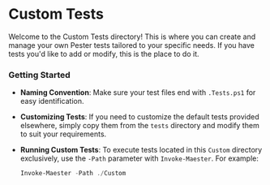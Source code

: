 # Custom Tests

Welcome to the Custom Tests directory! This is where you can create and manage your own Pester tests tailored to your specific needs. If you have tests you'd like to add or modify, this is the place to do it.

### Getting Started

- **Naming Convention**: Make sure your test files end with `.Tests.ps1` for easy identification.
- **Customizing Tests**: If you need to customize the default tests provided elsewhere, simply copy them from the `tests` directory and modify them to suit your requirements.
- **Running Custom Tests**: To execute tests located in this `Custom` directory exclusively, use the `-Path` parameter with `Invoke-Maester`. For example:

   ```powershell
   Invoke-Maester -Path ./Custom
